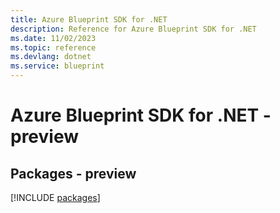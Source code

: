 ```yaml
---
title: Azure Blueprint SDK for .NET
description: Reference for Azure Blueprint SDK for .NET
ms.date: 11/02/2023
ms.topic: reference
ms.devlang: dotnet
ms.service: blueprint
---
```

# Azure Blueprint SDK for .NET - preview
## Packages - preview
[!INCLUDE [packages](blueprint-index.md)]